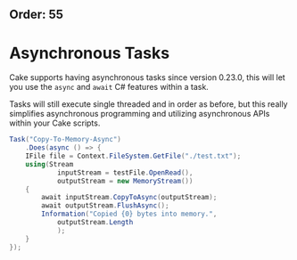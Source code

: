 Order: 55
---

# Asynchronous Tasks

Cake supports having asynchronous tasks since version 0.23.0, this will let you use the `async` and `await` C# features within a task.

Tasks will still execute single threaded and in order as before, but this really simplifies asynchronous programming and utilizing asynchronous APIs within your Cake scripts.

```csharp
Task("Copy-To-Memory-Async")
    .Does(async () => {
    IFile file = Context.FileSystem.GetFile("./test.txt");
    using(Stream
            inputStream = testFile.OpenRead(),
            outputStream = new MemoryStream())
    {
        await inputStream.CopyToAsync(outputStream);
        await outputStream.FlushAsync();
        Information("Copied {0} bytes into memory.",
            outputStream.Length
            );
    }
});
```
